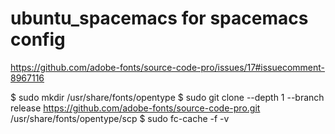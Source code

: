 # ubuntu_spacemacs for spacemacs config
https://github.com/adobe-fonts/source-code-pro/issues/17#issuecomment-8967116

$ sudo mkdir /usr/share/fonts/opentype
$ sudo git clone --depth 1 --branch release https://github.com/adobe-fonts/source-code-pro.git /usr/share/fonts/opentype/scp
$ sudo fc-cache -f -v

